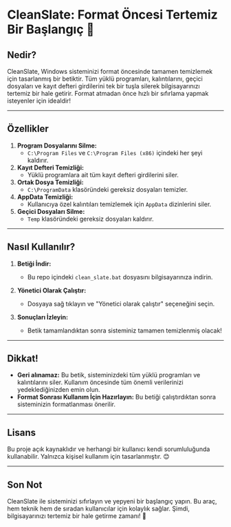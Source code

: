 # CleanSlate: Format Öncesi Tertemiz Bir Başlangıç 🚀

## **Nedir?**
CleanSlate, Windows sisteminizi format öncesinde tamamen temizlemek için tasarlanmış bir betiktir. Tüm yüklü programları, kalıntılarını, geçici dosyaları ve kayıt defteri girdilerini tek bir tuşla silerek bilgisayarınızı tertemiz bir hale getirir. Format atmadan önce hızlı bir sıfırlama yapmak isteyenler için idealdir!

---

## **Özellikler**
1. **Program Dosyalarını Silme:** 
   - `C:\Program Files` ve `C:\Program Files (x86)` içindeki her şeyi kaldırır.
2. **Kayıt Defteri Temizliği:** 
   - Yüklü programlara ait tüm kayıt defteri girdilerini siler.
3. **Ortak Dosya Temizliği:** 
   - `C:\ProgramData` klasöründeki gereksiz dosyaları temizler.
4. **AppData Temizliği:** 
   - Kullanıcıya özel kalıntıları temizlemek için `AppData` dizinlerini siler.
5. **Geçici Dosyaları Silme:** 
   - `Temp` klasöründeki gereksiz dosyaları kaldırır.

---

## **Nasıl Kullanılır?**
1. **Betiği İndir:**
   - Bu repo içindeki `clean_slate.bat` dosyasını bilgisayarınıza indirin.

2. **Yönetici Olarak Çalıştır:**
   - Dosyaya sağ tıklayın ve "Yönetici olarak çalıştır" seçeneğini seçin.

3. **Sonuçları İzleyin:**
   - Betik tamamlandıktan sonra sisteminiz tamamen temizlenmiş olacak!

---

## **Dikkat!**
- **Geri alınamaz:** Bu betik, sisteminizdeki tüm yüklü programları ve kalıntılarını siler. Kullanım öncesinde tüm önemli verilerinizi yedeklediğinizden emin olun.
- **Format Sonrası Kullanım İçin Hazırlayın:** Bu betiği çalıştırdıktan sonra sisteminizin formatlanması önerilir.

---

## **Lisans**
Bu proje açık kaynaklıdır ve herhangi bir kullanıcı kendi sorumluluğunda kullanabilir. Yalnızca kişisel kullanım için tasarlanmıştır. 😊

---

## **Son Not**
CleanSlate ile sisteminizi sıfırlayın ve yepyeni bir başlangıç yapın. Bu araç, hem teknik hem de sıradan kullanıcılar için kolaylık sağlar. Şimdi, bilgisayarınızı tertemiz bir hale getirme zamanı! 🚀
